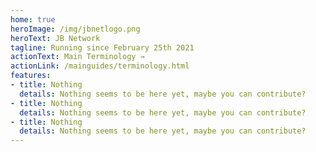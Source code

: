 ```yaml
---
home: true
heroImage: /img/jbnetlogo.png
heroText: JB Network
tagline: Running since February 25th 2021
actionText: Main Terminology →
actionLink: /mainguides/terminology.html
features:
- title: Nothing
  details: Nothing seems to be here yet, maybe you can contribute?
- title: Nothing
  details: Nothing seems to be here yet, maybe you can contribute?
- title: Nothing
  details: Nothing seems to be here yet, maybe you can contribute?
---
```

<Footer/>